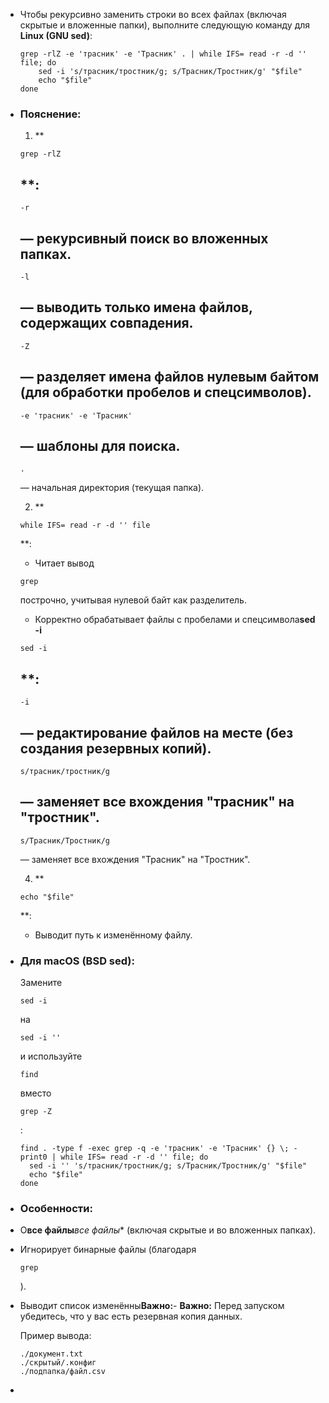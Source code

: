 - Чтобы рекурсивно заменить строки во всех файлах (включая скрытые и вложенные папки), выполните следующую команду для **Linux (GNU sed)**:
  
  ```
  grep -rlZ -e 'трасник' -e 'Трасник' . | while IFS= read -r -d '' file; do
      sed -i 's/трасник/тростник/g; s/Трасник/Тростник/g' "$file"
      echo "$file"
  done
  ```
- ### Пояснение:
  1. **
  
  ```
  grep -rlZ
  ```
  
  **:
   - 
  
  ```
  -r
  ```
  
  — рекурсивный поиск во вложенных папках.
   - 
  
  ```
  -l
  ```
  
  — выводить только имена файлов, содержащих совпадения.
   - 
  
  ```
  -Z
  ```
  
  — разделяет имена файлов нулевым байтом (для обработки пробелов и спецсимволов).
   - 
  
  ```
  -e 'трасник' -e 'Трасник'
  ```
  
  — шаблоны для поиска.
   - 
  
  ```
  .
  ```
  
  — начальная директория (текущая папка).
  
  2. **
  
  ```
  while IFS= read -r -d '' file
  ```
  
  **:
   - Читает вывод 
  
  ```
  grep
  ```
  
  построчно, учитывая нулевой байт как разделитель.
   - Корректно обрабатывает файлы с пробелами и спецсимвола**sed -i**
  
  ```
  sed -i
  ```
  
  **:
   - 
  
  ```
  -i
  ```
  
  — редактирование файлов на месте (без создания резервных копий).
   - 
  
  ```
  s/трасник/тростник/g
  ```
  
  — заменяет все вхождения "трасник" на "тростник".
   - 
  
  ```
  s/Трасник/Тростник/g
  ```
  
  — заменяет все вхождения "Трасник" на "Тростник".
  
  4. **
  
  ```
  echo "$file"
  ```
  
  **:
   - Выводит путь к изменённому файлу.
- ### Для macOS (BSD sed):
  Замените 
  
  ```
  sed -i
  ```
  
  на 
  
  ```
  sed -i ''
  ```
  
  и используйте 
  
  ```
  find
  ```
  
  вместо 
  
  ```
  grep -Z
  ```
  
  :
  
  ```
  find . -type f -exec grep -q -e 'трасник' -e 'Трасник' {} \; -print0 | while IFS= read -r -d '' file; do
    sed -i '' 's/трасник/тростник/g; s/Трасник/Тростник/g' "$file"
    echo "$file"
  done
  ```
- ### Особенности:
- О**все файлы***все файлы** (включая скрытые и во вложенных папках).
- Игнорирует бинарные файлы (благодаря 
  
  ```
  grep
  ```
  
  ).
- Выводит список изменённы**Важно:**- **Важно:** Перед запуском убедитесь, что у вас есть резервная копия данных.
  
  Пример вывода:
  
  ```
  ./документ.txt
  ./скрытый/.конфиг
  ./подпапка/файл.csv
  ```
-